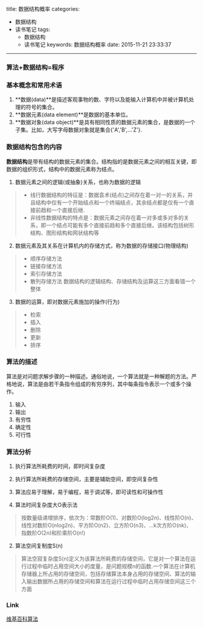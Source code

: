 title: 数据结构概率
categories:
- 数据结构
- 读书笔记
tags:
  - 数据结构
  - 读书笔记
keywords: 数据结构概率
date: 2015-11-21 23:33:37
---

### 算法+数据结构=程序

### 基本概念和常用术语
1. **数据(data)**是描述客观事物的数、字符以及能输入计算机中并被计算机处理的符号的集合。
2. **数据元素(data element)**是数据的基本单位。
3. **数据对象(data object)**是具有相同性质的数据元素的集合，是数据的一个子集。比如，大写字母数据对象就是集合{'A','B',...'Z'}.

<!--more-->

### 数据结构包含的内容
**数据结构**是带有结构的数据元素的集合。结构指的是数据元素之间的相互关键，即数据的组织形式，结构中的数据元素称为结点。
1. 数据元素之间的逻辑(或抽象)关系，也称为数据的逻辑
> * 线行数据结构的特征是：数据袁术(结点)之间存在着一对一的关系，并且结构中仅有一个开始结点和一个终端结点，其余结点都是仅有一个直接前趋和一个直接后继.
> * 非线性数据结构的特点是：数据元素之间存在着一对多或多对多的关系，即一个结点可能有多个直接前趋和多个直接后继。该结构包括树形结构、图形结构和网状结构等
2. 数据元素及其关系在计算机内的存储方式，称为数据的存储接口(物理结构)
> * 顺序存储方法
> * 链接存储方法
> * 索引存储方法
> * 散列存储方法
> 数据结构的逻辑结构、存储结构及运算这三方面看错一个整体
3. 数据的运算，即对数据元素施加的操作(行为)
> * 检索
> * 插入
> * 删除
> * 更新
> * 排序

### 算法的描述
算法是对问题求解步骤的一种描述。通俗地说，一个算法就是一种解题的方法。严格地说，算法是由若干条指令组成的有穷序列，其中每条指令表示一个或多个操作。
1. 输入
2. 输出
3. 有穷性
4. 确定性
5. 可行性

### 算法分析
1. 执行算法所耗费的时间，即时间复杂度
2. 执行算法所耗费的存储空间，主要是辅助空间，即空间复杂性
3. 算法应易于理解，易于编程，易于调试等，即可读性和可操作性


1. 算法时间复杂度大O表示法
>按数量级递增排序，依次为：常数阶O(1)、对数阶O(log2n)、线性阶O(n)、线性对数阶O(nlog2n)、平方阶O(n2)、立方阶O(n3)、...k次方阶O(nk)、指数阶O(2n)和阶乘阶O(n!)
2. 算法空间复制度S(n)
>算法空寂复杂度S(n)定义为该算法所耗费的存储空间，它是对一个算法在运行过程中临时占用空间大小的度量，是问题规模n的函数.一个算法在计算机存储器上所占用的存储空间，包括存储算法本身占用的存储空间、算法的输入输出数据所占用的存储空间和算法在运行过程中临时占用存储空间这三个方面


### Link
[维基百科算法](https://zh.wikipedia.org/wiki/%E7%AE%97%E6%B3%95 "维基百科算法")